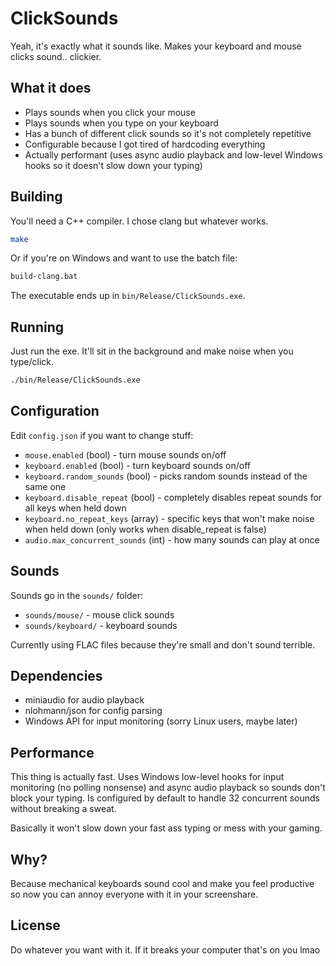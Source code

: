 # ClickSounds

Yeah, it's exactly what it sounds like. Makes your keyboard and mouse clicks sound.. clickier.

## What it does

- Plays sounds when you click your mouse
- Plays sounds when you type on your keyboard  
- Has a bunch of different click sounds so it's not completely repetitive
- Configurable because I got tired of hardcoding everything
- Actually performant (uses async audio playback and low-level Windows hooks so it doesn't slow down your typing)

## Building

You'll need a C++ compiler. I chose clang but whatever works.

```bash
make
```

Or if you're on Windows and want to use the batch file:
```bash
build-clang.bat
```

The executable ends up in `bin/Release/ClickSounds.exe`.

## Running

Just run the exe. It'll sit in the background and make noise when you type/click.

```bash
./bin/Release/ClickSounds.exe
```

## Configuration

Edit `config.json` if you want to change stuff:

- `mouse.enabled` (bool) - turn mouse sounds on/off
- `keyboard.enabled` (bool) - turn keyboard sounds on/off  
- `keyboard.random_sounds` (bool) - picks random sounds instead of the same one
- `keyboard.disable_repeat` (bool) - completely disables repeat sounds for all keys when held down
- `keyboard.no_repeat_keys` (array) - specific keys that won't make noise when held down (only works when disable_repeat is false)
- `audio.max_concurrent_sounds` (int) - how many sounds can play at once

## Sounds

Sounds go in the `sounds/` folder:
- `sounds/mouse/` - mouse click sounds
- `sounds/keyboard/` - keyboard sounds

Currently using FLAC files because they're small and don't sound terrible.

## Dependencies

- miniaudio for audio playback
- nlohmann/json for config parsing
- Windows API for input monitoring (sorry Linux users, maybe later)

## Performance

This thing is actually fast. Uses Windows low-level hooks for input monitoring (no polling nonsense) and async audio playback so sounds don't block your typing. Is configured by default to handle 32 concurrent sounds without breaking a sweat.

Basically it won't slow down your fast ass typing or mess with your gaming.

## Why?

Because mechanical keyboards sound cool and make you feel productive so now you can annoy everyone with it in your screenshare.

## License

Do whatever you want with it. If it breaks your computer that's on you lmao